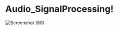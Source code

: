 # Audio_SignalProcessing!
![Screenshot (80)](https://github.com/NarendraKumarMadireddy/Audio_SignalProcessing/assets/95516178/28306475-043f-4dde-8d5d-474ce07a3543)
